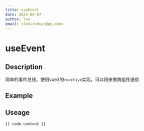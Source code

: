 ```yaml
---
title: useEvent
date: 2024-08-07
author: leo
email: <leolichuan@qq.com>
---
```


<script setup>
    import UseEvent from '../components/UseEvent.vue'
    import code from '../componentsCode/UseEvent.js'
</script>

# useEvent

## Description

简单的事件总线，使用vue3的`reactive`实现，可以用来做跨组件通信

## Example

<UseEvent />

## Useage

```js-vue
{{ code.content }}
```
